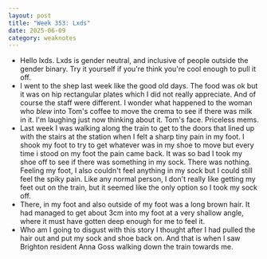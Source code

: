 ```yaml
---
layout: post
title: "Week 353: Lxds"
date: 2025-06-09
category: weaknotes
---
```

* Hello lxds. Lxds is gender neutral, and inclusive of people outside the gender binary. Try it yourself if you're think you're cool enough to pull it off.
* I went to the shep last week like the good old days. The food was ok but it was on hip rectangular plates which I did not really appreciate. And of course the staff were different. I wonder what happened to the woman who *blew* into Tom's coffee to move the crema to see if there was milk in it. I'm laughing just now thinking about it. Tom's face. Priceless mems.
* Last week I was walking along the train to get to the doors that lined up with the stairs at the station when I felt a sharp tiny pain in my foot. I shook my foot to try to get whatever was in my shoe to move but every time i stood on my foot the pain came back. It was so bad I took my shoe off to see if there was something in my sock. There was nothing. Feeling my foot, I also couldn't feel anything in my sock but I could still feel the spiky pain. Like any normal person, I don't really like getting my feet out on the train, but it seemed like the only option so I took my sock off.
* There, in my foot and also outside of my foot was a long brown hair. It had managed to get about 3cm into my foot at a very shallow angle, where it must have gotten deep enough for me to feel it.
* Who am I going to disgust with this story I thought after I had pulled the hair out and put my sock and shoe back on. And that is when I saw Brighton resident Anna Goss walking down the train towards me.
